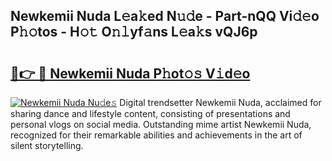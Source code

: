 ## Newkemii Nuda L𝚎a𝚔ed N𝚞𝚍e - Part-nQQ Vi𝚍𝚎o P𝚑𝚘tos - H𝚘𝚝 O𝚗𝚕yf𝚊ns L𝚎a𝚔s vQJ6p

# <h2><a href="http://kfdtcd.oniu.top/?m=Newkemii+Nuda">🔗👉 🔴 Newkemii Nuda P𝚑ot𝚘𝚜 V𝚒d𝚎o</a></h2>

[![Newkemii Nuda Nu𝚍e𝚜](https://i.imgur.com/0qMVB7G.gif)](http://kfdtcd.oniu.top/?m=Newkemii+Nuda)
Digital trendsetter Newkemii Nuda, acclaimed for sharing dance and lifestyle content, consisting of presentations and personal vlogs on social media. Outstanding mime artist Newkemii Nuda, recognized for their remarkable abilities and achievements in the art of silent storytelling.  
